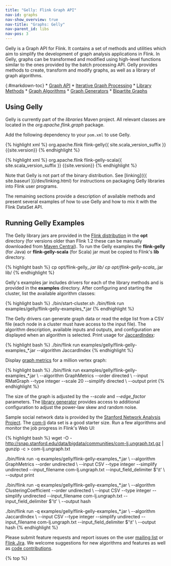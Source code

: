 ```yaml
---
title: "Gelly: Flink Graph API"
nav-id: graphs
nav-show_overview: true
nav-title: "Graphs: Gelly"
nav-parent_id: libs
nav-pos: 3
---
```

<!--
Licensed to the Apache Software Foundation (ASF) under one
or more contributor license agreements.  See the NOTICE file
distributed with this work for additional information
regarding copyright ownership.  The ASF licenses this file
to you under the Apache License, Version 2.0 (the
"License"); you may not use this file except in compliance
with the License.  You may obtain a copy of the License at

  http://www.apache.org/licenses/LICENSE-2.0

Unless required by applicable law or agreed to in writing,
software distributed under the License is distributed on an
"AS IS" BASIS, WITHOUT WARRANTIES OR CONDITIONS OF ANY
KIND, either express or implied.  See the License for the
specific language governing permissions and limitations
under the License.
-->

Gelly is a Graph API for Flink. It contains a set of methods and utilities which aim to simplify the development of graph analysis applications in Flink. In Gelly, graphs can be transformed and modified using high-level functions similar to the ones provided by the batch processing API. Gelly provides methods to create, transform and modify graphs, as well as a library of graph algorithms.

{:#markdown-toc} * [Graph API](graph_api.html) * [Iterative Graph Processing](iterative_graph_processing.html) * [Library Methods](library_methods.html) * [Graph Algorithms](graph_algorithms.html) * [Graph Generators](graph_generators.html) * [Bipartite Graphs](bipartite_graph.html)

## Using Gelly

Gelly is currently part of the *libraries* Maven project. All relevant classes are located in the *org.apache.flink.graph* package.

Add the following dependency to your `pom.xml` to use Gelly.

<div class="codetabs">
  <div data-lang="java">
    <p>
      {% highlight xml %}
<dependency>
    <groupid>org.apache.flink</groupid>
    <artifactid>flink-gelly{{ site.scala_version_suffix }}</artifactid>
    <version>{{site.version}}</version>
</dependency>
{% endhighlight %}
    </p>
  </div>
  
  <div data-lang="scala">
    <p>
      {% highlight xml %}
<dependency>
    <groupid>org.apache.flink</groupid>
    <artifactid>flink-gelly-scala{{ site.scala_version_suffix }}</artifactid>
    <version>{{site.version}}</version>
</dependency>
{% endhighlight %}
    </p>
  </div>
</div>

Note that Gelly is not part of the binary distribution. See [linking]({{ site.baseurl }}/dev/linking.html) for instructions on packaging Gelly libraries into Flink user programs.

The remaining sections provide a description of available methods and present several examples of how to use Gelly and how to mix it with the Flink DataSet API.

## Running Gelly Examples

The Gelly library jars are provided in the [Flink distribution](https://flink.apache.org/downloads.html "Apache Flink: Downloads") in the **opt** directory (for versions older than Flink 1.2 these can be manually downloaded from [Maven Central](http://search.maven.org/#search|ga|1|flink%20gelly)). To run the Gelly examples the **flink-gelly** (for Java) or **flink-gelly-scala** (for Scala) jar must be copied to Flink's **lib** directory.

{% highlight bash %} cp opt/flink-gelly_*.jar lib/ cp opt/flink-gelly-scala_*.jar lib/ {% endhighlight %}

Gelly's examples jar includes drivers for each of the library methods and is provided in the **examples** directory. After configuring and starting the cluster, list the available algorithm classes:

{% highlight bash %} ./bin/start-cluster.sh ./bin/flink run examples/gelly/flink-gelly-examples_*.jar {% endhighlight %}

The Gelly drivers can generate graph data or read the edge list from a CSV file (each node in a cluster must have access to the input file). The algorithm description, available inputs and outputs, and configuration are displayed when an algorithm is selected. Print usage for [JaccardIndex](./library_methods.html#jaccard-index):

{% highlight bash %} ./bin/flink run examples/gelly/flink-gelly-examples_*.jar --algorithm JaccardIndex {% endhighlight %}

Display [graph metrics](./library_methods.html#metric) for a million vertex graph:

{% highlight bash %} ./bin/flink run examples/gelly/flink-gelly-examples_*.jar \ --algorithm GraphMetrics --order directed \ --input RMatGraph --type integer --scale 20 --simplify directed \ --output print {% endhighlight %}

The size of the graph is adjusted by the *\-\-scale* and *\-\-edge_factor* parameters. The [library generator](./graph_generators.html#rmat-graph) provides access to additional configuration to adjust the power-law skew and random noise.

Sample social network data is provided by the [Stanford Network Analysis Project](http://snap.stanford.edu/data/index.html). The [com-lj](http://snap.stanford.edu/data/bigdata/communities/com-lj.ungraph.txt.gz) data set is a good starter size. Run a few algorithms and monitor the job progress in Flink's Web UI:

{% highlight bash %} wget -O - http://snap.stanford.edu/data/bigdata/communities/com-lj.ungraph.txt.gz | gunzip -c > com-lj.ungraph.txt

./bin/flink run -q examples/gelly/flink-gelly-examples_*.jar \ --algorithm GraphMetrics --order undirected \ --input CSV --type integer --simplify undirected --input_filename com-lj.ungraph.txt --input_field_delimiter $'\t' \ --output print

./bin/flink run -q examples/gelly/flink-gelly-examples_*.jar \ --algorithm ClusteringCoefficient --order undirected \ --input CSV --type integer --simplify undirected --input_filename com-lj.ungraph.txt --input_field_delimiter $'\t' \ --output hash

./bin/flink run -q examples/gelly/flink-gelly-examples_*.jar \ --algorithm JaccardIndex \ --input CSV --type integer --simplify undirected --input_filename com-lj.ungraph.txt --input_field_delimiter $'\t' \ --output hash {% endhighlight %}

Please submit feature requests and report issues on the user [mailing list](https://flink.apache.org/community.html#mailing-lists) or [Flink Jira](https://issues.apache.org/jira/browse/FLINK). We welcome suggestions for new algorithms and features as well as [code contributions](https://flink.apache.org/contribute-code.html).

{% top %}